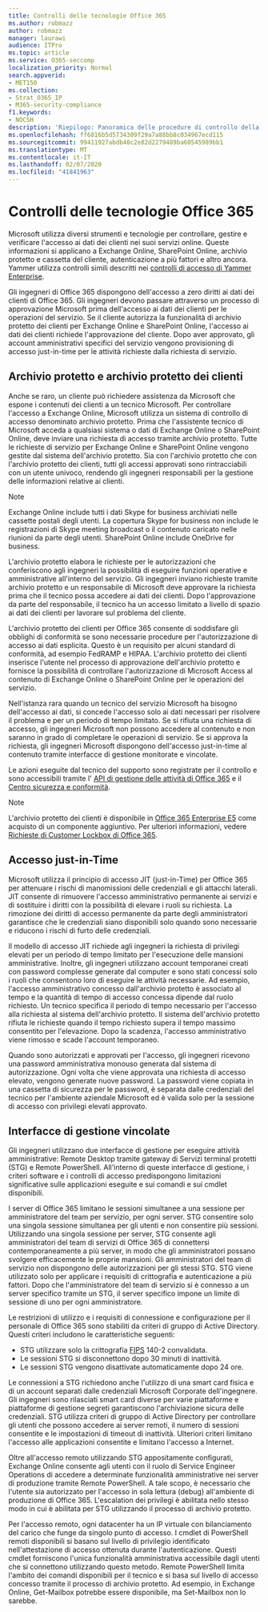 ```yaml
---
title: Controlli delle tecnologie Office 365
ms.author: robmazz
author: robmazz
manager: laurawi
audience: ITPro
ms.topic: article
ms.service: O365-seccomp
localization_priority: Normal
search.appverid:
- MET150
ms.collection:
- Strat_O365_IP
- M365-security-compliance
f1.keywords:
- NOCSH
description: 'Riepilogo: Panoramica delle procedure di controllo della tecnologia Microsoft per Office 365.'
ms.openlocfilehash: ff6816b5d5734309f29a7a88bb8c034967ecd115
ms.sourcegitcommit: 99411927abdb40c2e82d2279489ba60545989bb1
ms.translationtype: MT
ms.contentlocale: it-IT
ms.lasthandoff: 02/07/2020
ms.locfileid: "41841963"
---
```

# <a name="office-365-technology-controls"></a>Controlli delle tecnologie Office 365 

Microsoft utilizza diversi strumenti e tecnologie per controllare, gestire e verificare l'accesso ai dati dei clienti nei suoi servizi online. Queste informazioni si applicano a Exchange Online, SharePoint Online, archivio protetto e cassetta del cliente, autenticazione a più fattori e altro ancora. Yammer utilizza controlli simili descritti nei [controlli di accesso di Yammer Enterprise](office-365-yammer-enterprise-access-controls.md).

Gli ingegneri di Office 365 dispongono dell'accesso a zero diritti ai dati dei clienti di Office 365. Gli ingegneri devono passare attraverso un processo di approvazione Microsoft prima dell'accesso ai dati dei clienti per le operazioni del servizio. Se il cliente autorizza la funzionalità di archivio protetto dei clienti per Exchange Online e SharePoint Online, l'accesso ai dati dei clienti richiede l'approvazione del cliente. Dopo aver approvato, gli account amministrativi specifici del servizio vengono provisioning di accesso just-in-time per le attività richieste dalla richiesta di servizio.

## <a name="lockbox-and-customer-lockbox"></a>Archivio protetto e archivio protetto dei clienti

Anche se raro, un cliente può richiedere assistenza da Microsoft che espone i contenuti dei clienti a un tecnico Microsoft. Per controllare l'accesso a Exchange Online, Microsoft utilizza un sistema di controllo di accesso denominato archivio protetto. Prima che l'assistente tecnico di Microsoft acceda a qualsiasi sistema o dati di Exchange Online o SharePoint Online, deve inviare una richiesta di accesso tramite archivio protetto. Tutte le richieste di servizio per Exchange Online e SharePoint Online vengono gestite dal sistema dell'archivio protetto. Sia con l'archivio protetto che con l'archivio protetto dei clienti, tutti gli accessi approvati sono rintracciabili con un utente univoco, rendendo gli ingegneri responsabili per la gestione delle informazioni relative ai clienti.

> [!NOTE]
> Exchange Online include tutti i dati Skype for business archiviati nelle cassette postali degli utenti. La copertura Skype for business non include le registrazioni di Skype meeting broadcast o il contenuto caricato nelle riunioni da parte degli utenti. SharePoint Online include OneDrive for business.

L'archivio protetto elabora le richieste per le autorizzazioni che conferiscono agli ingegneri la possibilità di eseguire funzioni operative e amministrative all'interno del servizio. Gli ingegneri inviano richieste tramite archivio protetto e un responsabile di Microsoft deve approvare la richiesta prima che il tecnico possa accedere ai dati dei clienti. Dopo l'approvazione da parte del responsabile, il tecnico ha un accesso limitato a livello di spazio ai dati dei clienti per lavorare sul problema del cliente.

L'archivio protetto dei clienti per Office 365 consente di soddisfare gli obblighi di conformità se sono necessarie procedure per l'autorizzazione di accesso ai dati esplicita. Questo è un requisito per alcuni standard di conformità, ad esempio FedRAMP e HIPAA. L'archivio protetto dei clienti inserisce l'utente nel processo di approvazione dell'archivio protetto e fornisce la possibilità di controllare l'autorizzazione di Microsoft Access al contenuto di Exchange Online o SharePoint Online per le operazioni del servizio.

Nell'istanza rara quando un tecnico del servizio Microsoft ha bisogno dell'accesso ai dati, si concede l'accesso solo ai dati necessari per risolvere il problema e per un periodo di tempo limitato. Se si rifiuta una richiesta di accesso, gli ingegneri Microsoft non possono accedere al contenuto e non saranno in grado di completare le operazioni di servizio. Se si approva la richiesta, gli ingegneri Microsoft dispongono dell'accesso just-in-time al contenuto tramite interfacce di gestione monitorate e vincolate.

Le azioni eseguite dal tecnico del supporto sono registrate per il controllo e sono accessibili tramite l' [API di gestione delle attività di Office 365](https://msdn.microsoft.com/library/office/dn707383.aspx) e il [Centro sicurezza e conformità](https://protection.office.com/).

>[!NOTE]
> L'archivio protetto dei clienti è disponibile in [Office 365 Enterprise E5](https://products.office.com/business/office-365-enterprise-e5-business-software) come acquisto di un componente aggiuntivo. Per ulteriori informazioni, vedere [Richieste di Customer Lockbox di Office 365](https://support.office.com/article/Office-365-Customer-Lockbox-Requests-36f9cdd1-e64c-421b-a7e4-4a54d16440a2).

## <a name="just-in-time-access"></a>Accesso just-in-Time

Microsoft utilizza il principio di accesso JIT (just-in-Time) per Office 365 per attenuare i rischi di manomissioni delle credenziali e gli attacchi laterali. JIT consente di rimuovere l'accesso amministrativo permanente ai servizi e di sostituire i diritti con la possibilità di elevare i ruoli su richiesta. La rimozione dei diritti di accesso permanente da parte degli amministratori garantisce che le credenziali siano disponibili solo quando sono necessarie e riducono i rischi di furto delle credenziali.

Il modello di accesso JIT richiede agli ingegneri la richiesta di privilegi elevati per un periodo di tempo limitato per l'esecuzione delle mansioni amministrative. Inoltre, gli ingegneri utilizzano account temporanei creati con password complesse generate dal computer e sono stati concessi solo i ruoli che consentono loro di eseguire le attività necessarie. Ad esempio, l'accesso amministrativo concesso dall'archivio protetto è associato al tempo e la quantità di tempo di accesso concessa dipende dal ruolo richiesto. Un tecnico specifica il periodo di tempo necessario per l'accesso alla richiesta al sistema dell'archivio protetto. Il sistema dell'archivio protetto rifiuta le richieste quando il tempo richiesto supera il tempo massimo consentito per l'elevazione. Dopo la scadenza, l'accesso amministrativo viene rimosso e scade l'account temporaneo.

Quando sono autorizzati e approvati per l'accesso, gli ingegneri ricevono una password amministrativa monouso generata dal sistema di autorizzazione. Ogni volta che viene approvata una richiesta di accesso elevato, vengono generate nuove password. La password viene copiata in una cassetta di sicurezza per le password, è separata dalle credenziali del tecnico per l'ambiente aziendale Microsoft ed è valida solo per la sessione di accesso con privilegi elevati approvato.

## <a name="constrained-management-interfaces"></a>Interfacce di gestione vincolate

Gli ingegneri utilizzano due interfacce di gestione per eseguire attività amministrative: Remote Desktop tramite gateway di Servizi terminal protetti (STG) e Remote PowerShell. All'interno di queste interfacce di gestione, i criteri software e i controlli di accesso predispongono limitazioni significative sulle applicazioni eseguite e sui comandi e sui cmdlet disponibili.

I server di Office 365 limitano le sessioni simultanee a una sessione per amministratore del team per servizio, per ogni server. STG consentire solo una singola sessione simultanea per gli utenti e non consentire più sessioni. Utilizzando una singola sessione per server, STG consente agli amministratori del team di servizi di Office 365 di connettersi contemporaneamente a più server, in modo che gli amministratori possano svolgere efficacemente le proprie mansioni. Gli amministratori del team di servizio non dispongono delle autorizzazioni per gli stessi STG. STG viene utilizzato solo per applicare i requisiti di crittografia e autenticazione a più fattori. Dopo che l'amministratore del team di servizio si è connesso a un server specifico tramite un STG, il server specifico impone un limite di sessione di uno per ogni amministratore.

Le restrizioni di utilizzo e i requisiti di connessione e configurazione per il personale di Office 365 sono stabiliti da criteri di gruppo di Active Directory. Questi criteri includono le caratteristiche seguenti:

- STG utilizzare solo la crittografia [FIPS](https://www.microsoft.com/TrustCenter/Compliance/FIPS) 140-2 convalidata.
- Le sessioni STG si disconnettono dopo 30 minuti di inattività.
- Le sessioni STG vengono disattivate automaticamente dopo 24 ore.

Le connessioni a STG richiedono anche l'utilizzo di una smart card fisica e di un account separati dalle credenziali Microsoft Corporate dell'ingegnere. Gli ingegneri sono rilasciati smart card diverse per varie piattaforme e piattaforme di gestione segreti garantiscono l'archiviazione sicura delle credenziali. STG utilizza criteri di gruppo di Active Directory per controllare gli utenti che possono accedere ai server remoti, il numero di sessioni consentite e le impostazioni di timeout di inattività. Ulteriori criteri limitano l'accesso alle applicazioni consentite e limitano l'accesso a Internet.

Oltre all'accesso remoto utilizzando STG appositamente configurati, Exchange Online consente agli utenti con il ruolo di Service Engineer Operations di accedere a determinate funzionalità amministrative nei server di produzione tramite Remote PowerShell. A tale scopo, è necessario che l'utente sia autorizzato per l'accesso in sola lettura (debug) all'ambiente di produzione di Office 365. L'escalation dei privilegi è abilitata nello stesso modo in cui è abilitata per STG utilizzando il processo di archivio protetto.

Per l'accesso remoto, ogni datacenter ha un IP virtuale con bilanciamento del carico che funge da singolo punto di accesso. I cmdlet di PowerShell remoti disponibili si basano sul livello di privilegio identificato nell'attestazione di accesso ottenuta durante l'autenticazione. Questi cmdlet forniscono l'unica funzionalità amministrativa accessibile dagli utenti che si connettono utilizzando questo metodo. Remote PowerShell limita l'ambito dei comandi disponibili per il tecnico e si basa sul livello di accesso concesso tramite il processo di archivio protetto. Ad esempio, in Exchange Online, Get-Mailbox potrebbe essere disponibile, ma Set-Mailbox non lo sarebbe.
